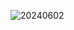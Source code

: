![20240602](https://github.com/Ry-max/print.github.io/assets/67270222/d542f5d9-c144-41e0-885f-811faff56acb)
